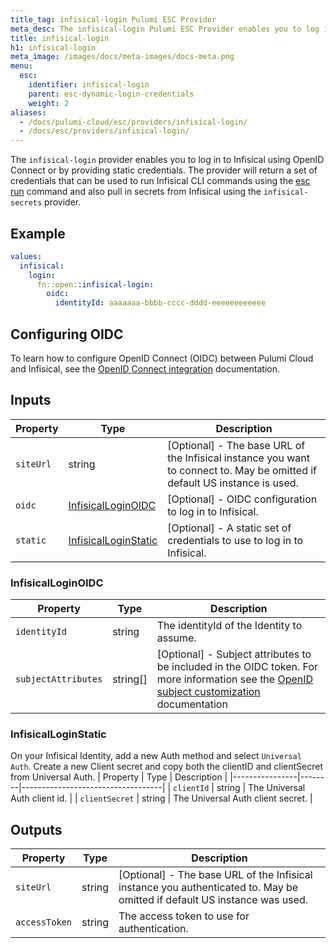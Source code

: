 ```yaml
---
title_tag: infisical-login Pulumi ESC Provider
meta_desc: The infisical-login Pulumi ESC Provider enables you to log in to Infisical using OIDC or static credentials.
title: infisical-login
h1: infisical-login
meta_image: /images/docs/meta-images/docs-meta.png
menu:
  esc:
    identifier: infisical-login
    parent: esc-dynamic-login-credentials
    weight: 2
aliases:
  - /docs/pulumi-cloud/esc/providers/infisical-login/
  - /docs/esc/providers/infisical-login/
---
```


The `infisical-login` provider enables you to log in to Infisical using OpenID Connect or by providing static
credentials. The provider will return a set of credentials that can be used to run Infisical CLI commands using the [esc run](/docs/esc/cli/commands/esc_run/) command and also pull in secrets from Infisical using the
`infisical-secrets` provider.

## Example

```yaml
values:
  infisical:
    login:
      fn::open::infisical-login:
        oidc:
          identityId: aaaaaaa-bbbb-cccc-dddd-eeeeeeeeeeee
```

## Configuring OIDC

To learn how to configure OpenID Connect (OIDC) between Pulumi Cloud and Infisical, see
the [OpenID Connect integration](/docs/esc/environments/configuring-oidc/infisical/) documentation.

## Inputs

| Property  | Type                                          | Description                                                                                                                |
|-----------|-----------------------------------------------|----------------------------------------------------------------------------------------------------------------------------|
| `siteUrl` | string                                        | [Optional] - The base URL of the Infisical instance you want to connect to. May be omitted if default US instance is used. |
| `oidc`    | [InfisicalLoginOIDC](#infisicalloginoidc)     | [Optional] - OIDC configuration to log in to Infisical.                                                                    |
| `static`  | [InfisicalLoginStatic](#infisicalloginstatic) | [Optional] - A static set of credentials to use to log in to Infisical.                                                    |

### InfisicalLoginOIDC

| Property            | Type     | Description                                                                                                                                                                                              |
|---------------------|----------|----------------------------------------------------------------------------------------------------------------------------------------------------------------------------------------------------------|
| `identityId`        | string   | The identityId of the Identity to assume.                                                                                                                                                                |
| `subjectAttributes` | string[] | [Optional] - Subject attributes to be included in the OIDC token. For more information see the [OpenID subject customization](/docs/esc/environments/configuring-oidc/#custom-token-claim) documentation |

### InfisicalLoginStatic
On your Infisical Identity, add a new Auth method and select `Universal Auth`. Create a new Client secret and copy both the clientID and clientSecret from Universal Auth. 
| Property       | Type   | Description                       |
|----------------|--------|-----------------------------------|
| `clientId`     | string | The Universal Auth client id.     |
| `clientSecret` | string | The Universal Auth client secret. |

## Outputs

| Property      | Type   | Description                                                                                                               |
|---------------|--------|---------------------------------------------------------------------------------------------------------------------------|
| `siteUrl`     | string | [Optional] - The base URL of the Infisical instance you authenticated to. May be omitted if default US instance was used. |
| `accessToken` | string | The access token to use for authentication.                                                                               |
